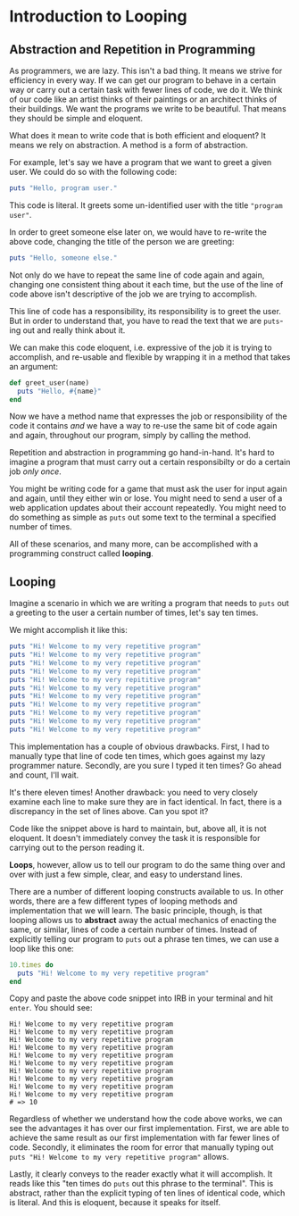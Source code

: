 # Introduction to Looping

## Abstraction and Repetition in Programming

As programmers, we are lazy. This isn't a bad thing. It means we strive for efficiency in every way. If we can get our program to behave in a certain way or carry out a certain task with fewer lines of code, we do it. We think of our code like an artist thinks of their paintings or an architect thinks of their buildings. We want the programs we write to be beautiful. That means they should be simple and eloquent. 

What does it mean to write code that is both efficient and eloquent? It means we rely on abstraction. A method is a form of abstraction. 

For example, let's say we have a program that we want to greet a given user. We could do so with the following code:

```ruby
puts "Hello, program user."
``` 

This code is literal. It greets some un-identified user with the title `"program user"`. 

In order to greet someone else later on, we would have to re-write the above code, changing the title of the person we are greeting:

```ruby
puts "Hello, someone else."
```

Not only do we have to repeat the same line of code again and again, changing one consistent thing about it each time, but the use of the line of code above isn't descriptive of the job we are trying to accomplish. 

This line of code has a responsibility, its responsibility is to greet the user. But in order to understand that, you have to read the text that we are `puts`-ing out and really think about it. 

We can make this code eloquent, i.e. expressive of the job it is trying to accomplish, and re-usable and flexible by wrapping it in a method that takes an argument:

```ruby
def greet_user(name)
  puts "Hello, #{name}"
end
```

Now we have a method name that expresses the job or responsibility of the code it contains *and* we have a way to re-use the same bit of code again and again, throughout our program, simply by calling the method. 

Repetition and abstraction in programming go hand-in-hand. It's hard to imagine a program that must carry out a certain responsibilty or do a certain job *only once*.

You might be writing code for a game that must ask the user for input again and again, until they either win or lose. You might need to send a user of a web application updates about their account repeatedly. You might need to do something as simple as `puts` out some text to the terminal a specified number of times. 

All of these scenarios, and many more, can be accomplished with a programming construct called **looping**. 

## Looping

Imagine a scenario in which we are writing a program that needs to `puts` out a greeting to the user a certain number of times, let's say ten times. 

We might accomplish it like this:

```ruby
puts "Hi! Welcome to my very repetitive program"
puts "Hi! Welcome to my very repetitive program"
puts "Hi! Welcome to my very repetitive program"
puts "Hi! Welcome to my very repetitive program"
puts "Hi! Welcome to my very repititive program"
puts "Hi! Welcome to my very repetitive program"
puts "Hi! Welcome to my very repetitive program"
puts "Hi! Welcome to my very repetitive program"
puts "Hi! Welcome to my very repetitive program"
puts "Hi! Welcome to my very repetitive program"
puts "Hi! Welcome to my very repetitive program"
``` 

This implementation has a couple of obvious drawbacks. First, I had to manually type that line of code ten times, which goes against my lazy programmer nature. Secondly, are you sure I typed it ten times? Go ahead and count, I'll wait. 

It's there eleven times! Another drawback: you need to very closely examine each line to make sure they are in fact identical. In fact, there is a discrepancy in the set of lines above. Can you spot it?

Code like the snippet above is hard to maintain, but, above all, it is not eloquent. It doesn't immediately convey the task it is responsible for carrying out to the person reading it. 

**Loops**, however, allow us to tell our program to do the same thing over and over with just a few simple, clear, and easy to understand lines. 

There are a number of different looping constructs available to us. In other words, there are a few different types of looping methods and implementation that we will learn. The basic principle, though, is that looping allows us to **abstract** away the actual mechanics of enacting the same, or similar, lines of code a certain number of times. Instead of explicitly telling our program to `puts` out a phrase ten times, we can use a loop like this one:

```ruby
10.times do 
  puts "Hi! Welcome to my very repetitive program"
end
```

Copy and paste the above code snippet into IRB in your terminal and hit `enter`. You should see:

```
Hi! Welcome to my very repetitive program
Hi! Welcome to my very repetitive program
Hi! Welcome to my very repetitive program
Hi! Welcome to my very repetitive program
Hi! Welcome to my very repetitive program
Hi! Welcome to my very repetitive program
Hi! Welcome to my very repetitive program
Hi! Welcome to my very repetitive program
Hi! Welcome to my very repetitive program
Hi! Welcome to my very repetitive program
# => 10 
```

Regardless of whether we understand how the code above works, we can see the advantages it has over our first implementation. First, we are able to achieve the same result as our first implementation with far fewer lines of code. Secondly, it eliminates the room for error that manually typing out `puts "Hi! Welcome to my very repetitive program"` allows. 

Lastly, it clearly conveys to the reader exactly what it will accomplish. It reads like this "ten times do `puts` out this phrase to the terminal". This is abstract, rather than the explicit typing of ten lines of identical code, which is literal. And this is eloquent, because it speaks for itself. 


